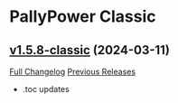 # PallyPower Classic

## [v1.5.8-classic](https://github.com/AznamirWoW/PallyPower/tree/v1.5.8-classic) (2024-03-11)
[Full Changelog](https://github.com/AznamirWoW/PallyPower/compare/v1.5.7-classic...v1.5.8-classic) [Previous Releases](https://github.com/AznamirWoW/PallyPower/releases)

- .toc updates  
